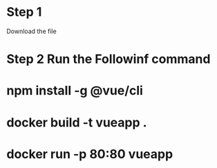 # Step 1 
Download the file 

# Step 2 Run the Followinf command 

# npm install -g @vue/cli
# docker build -t vueapp .
# docker run -p 80:80 vueapp






